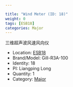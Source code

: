 ```yaml
---

title: "Wind Meter (ID: 18)"
weight: 0
tags: [ESB18]
categories: Major
---
```


三维超声波风速风向仪

<!--more-->



- Location: [ESB18](../../tags/esb18)
- Brand/Model: Gill-R3A-100
- Identity: 18
- PI: Liangping Long
- Quantity: 1
- Category: [Major](../../categories/major)







